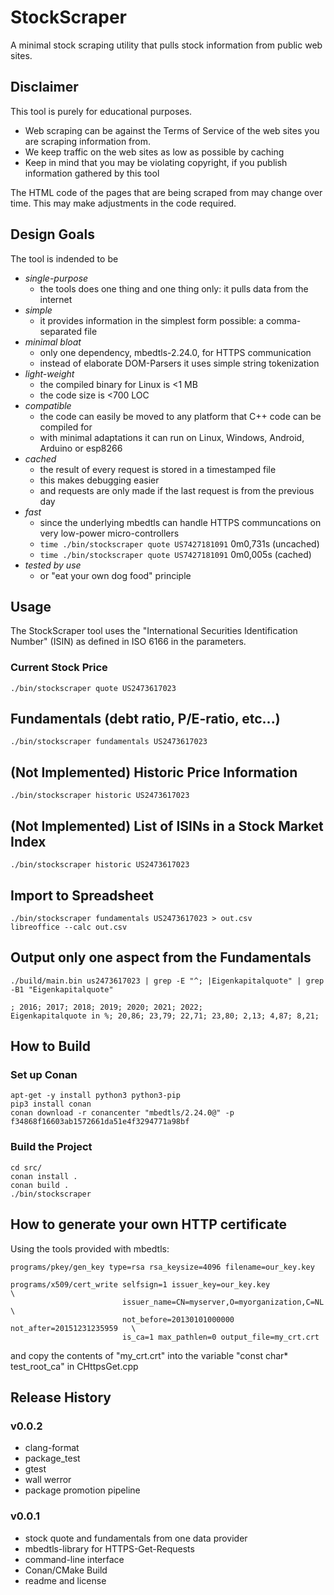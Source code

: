 # StockScraper

A minimal stock scraping utility that pulls stock information from public web sites.

## Disclaimer

This tool is purely for educational purposes.

* Web scraping can be against the Terms of Service of the web sites you are scraping information from.
* We keep traffic on the web sites as low as possible by caching
* Keep in mind that you may be violating copyright, if you publish information gathered by this tool

The HTML code of the pages that are being scraped from may change over time. This may make adjustments in the code required.

## Design Goals

The tool is indended to be

* *single-purpose*
  * the tools does one thing and one thing only: it pulls data from the internet
* *simple*
  * it provides information in the simplest form possible: a comma-separated file
* *minimal bloat*
  * only one dependency, mbedtls-2.24.0, for HTTPS communication
  * instead of elaborate DOM-Parsers it uses simple string tokenization
* *light-weight*
  * the compiled binary for Linux is <1 MB
  * the code size is <700 LOC
* *compatible*
  * the code can easily be moved to any platform that C++ code can be compiled for
  * with minimal adaptations it can run on Linux, Windows, Android, Arduino or esp8266
* *cached*
  * the result of every request is stored in a timestamped file
  * this makes debugging easier
  * and requests are only made if the last request is from the previous day
* *fast*
  * since the underlying mbedtls can handle HTTPS communcations on very low-power micro-controllers
  * `time ./bin/stockscraper quote US7427181091` 0m0,731s (uncached)
  * `time ./bin/stockscraper quote US7427181091` 0m0,005s (cached)
* *tested by use*
  * or "eat your own dog food" principle

## Usage

The StockScraper tool uses the "International Securities Identification Number" (ISIN) as defined in ISO 6166 in the parameters.

### Current Stock Price

```
./bin/stockscraper quote US2473617023
```

## Fundamentals (debt ratio, P/E-ratio, etc...)

```
./bin/stockscraper fundamentals US2473617023
```

## (Not Implemented) Historic Price Information

```
./bin/stockscraper historic US2473617023
```

## (Not Implemented) List of ISINs in a Stock Market Index

```
./bin/stockscraper historic US2473617023
```

## Import to Spreadsheet

```
./bin/stockscraper fundamentals US2473617023 > out.csv
libreoffice --calc out.csv
```

## Output only one aspect from the Fundamentals

```
./build/main.bin us2473617023 | grep -E "^; |Eigenkapitalquote" | grep -B1 "Eigenkapitalquote"

; 2016; 2017; 2018; 2019; 2020; 2021; 2022; 
Eigenkapitalquote in %; 20,86; 23,79; 22,71; 23,80; 2,13; 4,87; 8,21;
```

## How to Build

### Set up Conan

```
apt-get -y install python3 python3-pip
pip3 install conan
conan download -r conancenter "mbedtls/2.24.0@" -p f34868f16603ab1572661da51e4f3294771a98bf
```

### Build the Project

```
cd src/
conan install .
conan build .
./bin/stockscraper
```

## How to generate your own HTTP certificate

Using the tools provided with mbedtls:

```
programs/pkey/gen_key type=rsa rsa_keysize=4096 filename=our_key.key

programs/x509/cert_write selfsign=1 issuer_key=our_key.key                    \
                         issuer_name=CN=myserver,O=myorganization,C=NL        \
                         not_before=20130101000000 not_after=20151231235959   \
                         is_ca=1 max_pathlen=0 output_file=my_crt.crt
```

and copy the contents of "my_crt.crt" into the variable "const char* test_root_ca" in CHttpsGet.cpp

## Release History

### v0.0.2

* clang-format
* package_test
* gtest
* wall werror
* package promotion pipeline

### v0.0.1

* stock quote and fundamentals from one data provider
* mbedtls-library for HTTPS-Get-Requests
* command-line interface
* Conan/CMake Build
* readme and license

##

